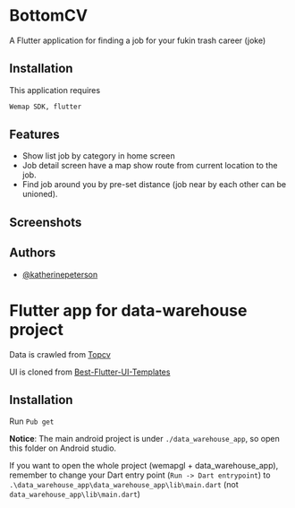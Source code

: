 # BottomCV

A Flutter application for finding a job for your fukin trash career (joke)


## Installation

This application requires

```bash
Wemap SDK, flutter
```

## Features

* Show list job by category in home screen
* Job detail screen have a map show route from current location to the job.
* Find job around you by pre-set distance (job near by each other can be unioned).


## Screenshots




## Authors

- [@katherinepeterson](https://www.github.com/octokatherine)





# Flutter app for data-warehouse project

Data is crawled from [Topcv](https://www.topcv.vn/viec-lam)

UI is cloned from [Best-Flutter-UI-Templates](https://github.com/mitesh77/Best-Flutter-UI-Templates)



## Installation 
Run `Pub get`

**Notice**: The main android project is under `./data_warehouse_app`, so open this folder on Android studio. 

If you want to open the whole project (wemapgl + data_warehouse_app), remember to change your Dart entry point (`Run -> Dart entrypoint`) to `.\data_warehouse_app\data_warehouse_app\lib\main.dart` (not `data_warehouse_app\lib\main.dart`)
    
